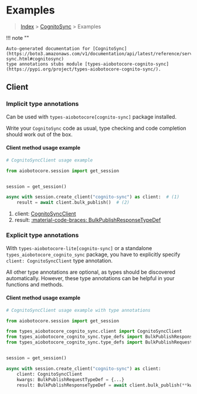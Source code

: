 # Examples

> [Index](../README.md) > [CognitoSync](./README.md) > Examples

!!! note ""

    Auto-generated documentation for [CognitoSync](https://boto3.amazonaws.com/v1/documentation/api/latest/reference/services/cognito-sync.html#cognitosync)
    type annotations stubs module [types-aiobotocore-cognito-sync](https://pypi.org/project/types-aiobotocore-cognito-sync/).

## Client

### Implicit type annotations

Can be used with `types-aiobotocore[cognito-sync]` package installed.

Write your `CognitoSync` code as usual,
type checking and code completion should work out of the box.



#### Client method usage example

```python
# CognitoSyncClient usage example

from aiobotocore.session import get_session


session = get_session()

async with session.create_client("cognito-sync") as client:  # (1)
    result = await client.bulk_publish()  # (2)
```

1. client: [CognitoSyncClient](./client.md)
2. result: [:material-code-braces: BulkPublishResponseTypeDef](./type_defs.md#bulkpublishresponsetypedef)






### Explicit type annotations

With `types-aiobotocore-lite[cognito-sync]`
or a standalone `types_aiobotocore_cognito_sync` package, you have to explicitly specify
`client: CognitoSyncClient` type annotation.

All other type annotations are optional, as types should be discovered automatically.
However, these type annotations can be helpful in your functions and methods.


#### Client method usage example

```python
# CognitoSyncClient usage example with type annotations

from aiobotocore.session import get_session

from types_aiobotocore_cognito_sync.client import CognitoSyncClient
from types_aiobotocore_cognito_sync.type_defs import BulkPublishResponseTypeDef
from types_aiobotocore_cognito_sync.type_defs import BulkPublishRequestTypeDef


session = get_session()

async with session.create_client("cognito-sync") as client:
    client: CognitoSyncClient
    kwargs: BulkPublishRequestTypeDef = {...}
    result: BulkPublishResponseTypeDef = await client.bulk_publish(**kwargs)
```




